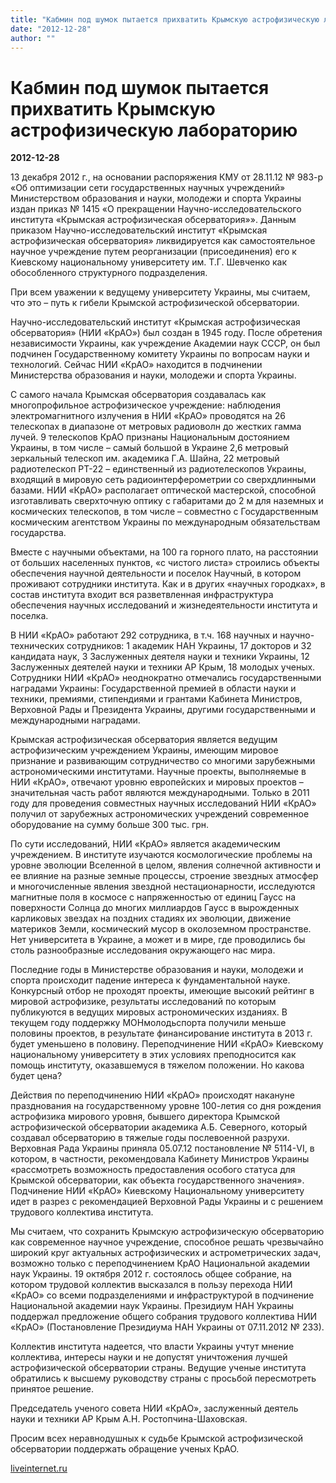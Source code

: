 ```yaml
---
title: "Кабмин под шумок пытается прихватить Крымскую астрофизическую лабораторию"
date: "2012-12-28"
author: ""
---
```


# Кабмин под шумок пытается прихватить Крымскую астрофизическую лабораторию

**2012-12-28** 

13 декабря 2012 г., на основании распоряжения КМУ от 28.11.12 № 983-р «Об оптимизации сети государственных научных учреждений» Министерством образования и науки, молодежи и спорта Украины издан приказ № 1415 «О прекращении Научно-исследовательского института «Крымская астрофизическая обсерватория»». Данным приказом Научно-исследовательский институт «Крымская астрофизическая обсерватория» ликвидируется как самостоятельное научное учреждение путем реорганизации (присоединения) его к Киевскому национальному университету им. Т.Г. Шевченко как обособленного структурного подразделения.

При всем уважении к ведущему университету Украины, мы считаем, что это – путь к гибели Крымской астрофизической обсерватории.

Научно-исследовательский институт «Крымская астрофизическая обсерватория» (НИИ «КрАО») был создан в 1945 году. После обретения независимости Украины, как учреждение Академии наук СССР, он был подчинен Государственному комитету Украины по вопросам науки и технологий. Сейчас НИИ «КрАО» находится в подчинении Министерства образования и науки, молодежи и спорта Украины.

С самого начала Крымская обсерватория создавалась как многопрофильное астрофизическое учреждение: наблюдения электромагнитного излучения в НИИ «КрАО» проводятся на 26 телескопах в диапазоне от метровых радиоволн до жестких гамма лучей. 9 телескопов КрАО признаны Национальным достоянием Украины, в том числе – самый большой в Украине 2,6 метровый зеркальный телескоп им. академика Г.А. Шайна, 22 метровый радиотелескоп РТ-22 – единственный из радиотелескопов Украины, входящий в мировую сеть радиоинтерферометрии со сверхдлинными базами. НИИ «КрАО» располагает оптической мастерской, способной изготавливать сверхточную оптику с габаритами до 2 м для наземных и космических телескопов, в том числе – совместно с Государственным космическим агентством Украины по международным обязательствам государства.

Вместе с научными объектами, на 100 га горного плато, на расстоянии от больших населенных пунктов, «с чистого листа» строились объекты обеспечения научной деятельности и поселок Научный, в котором проживают сотрудники института. Как и в других «научных городках», в состав института входит вся разветвленная инфраструктура обеспечения научных исследований и жизнедеятельности института и поселка.

В НИИ «КрАО» работают 292 сотрудника, в т.ч. 168 научных и научно-технических сотрудников: 1 академик НАН Украины, 17 докторов и 32 кандидата наук, 3 Заслуженных деятеля науки и техники Украины, 12 Заслуженных деятелей науки и техники АР Крым, 18 молодых ученых. Сотрудники НИИ «КрАО» неоднократно отмечались государственными наградами Украины: Государственной премией в области науки и техники, премиями, стипендиями и грантами Кабинета Министров, Верховной Рады и Президента Украины, другими государственными и международными наградами.

Крымская астрофизическая обсерватория является ведущим астрофизическим учреждением Украины, имеющим мировое признание и развивающим сотрудничество со многими зарубежными астрономическими институтами. Научные проекты, выполняемые в НИИ «КрАО», отвечают уровню европейских и мировых проектов – значительная часть работ являются международными. Только в 2011 году для проведения совместных научных исследований НИИ «КрАО» получил от зарубежных астрономических учреждений современное оборудование на сумму больше 300 тыс. грн.

По сути исследований, НИИ «КрАО» является академическим учреждением. В институте изучаются космологические проблемы на уровне эволюции Вселенной в целом, явления солнечной активности и ее влияние на разные земные процессы, строение звездных атмосфер и многочисленные явления звездной нестационарности, исследуются магнитные поля в космосе с напряженностью от единиц Гаусс на поверхности Солнца до многих миллиардов Гаусс в вырожденных карликовых звездах на поздних стадиях их эволюции, движение материков Земли, космический мусор в околоземном пространстве. Нет университета в Украине, а может и в мире, где проводились бы столь разнообразные исследования окружающего нас мира.

Последние годы в Министерстве образования и науки, молодежи и спорта происходит падение интереса к фундаментальной науке. Конкурсный отбор не проходят проекты, имеющие высокий рейтинг в мировой астрофизике, результаты исследований по которым публикуются в ведущих мировых астрономических изданиях. В текущем году поддержку МОНмолодьспорта получили меньше половины проектов, в результате финансирование института в 2013 г. будет уменьшено в половину. Переподчинение НИИ «КрАО» Киевскому национальному университету в этих условиях преподносится как помощь институту, оказавшемуся в тяжелом положении. Но какова будет цена?

Действия по переподчинению НИИ «КрАО» происходят накануне празднования на государственному уровне 100-летия со дня рождения астрофизика мирового уровня, бывшего директора Крымской астрофизической обсерватории академика А.Б. Северного, который создавал обсерваторию в тяжелые годы послевоенной разрухи. Верховная Рада Украины приняла 05.07.12 постановление № 5114-VI, в котором, в частности, рекомендовала Кабинету Министров Украины «рассмотреть возможность предоставления особого статуса для Крымской обсерватории, как объекта государственного значения». Подчинение НИИ «КрАО» Киевскому Национальному университету идет в разрез с рекомендацией Верховной Рады Украины и с решением трудового коллектива института.

Мы считаем, что сохранить Крымскую астрофизическую обсерваторию как современное научное учреждение, способное решать чрезвычайно широкий круг актуальных астрофизических и астрометрических задач, возможно только с переподчинением КрАО Национальной академии наук Украины. 19 октября 2012 г. состоялось общее собрание, на котором трудовой коллектив высказался в пользу перехода НИИ «КрАО» со всеми подразделениями и инфраструктурой в подчинение Национальной академии наук Украины. Президиум НАН Украины поддержал предложение общего собрания трудового коллектива НИИ «КрАО» (Постановление Президиума НАН Украины от 07.11.2012 № 233).

Коллектив института надеется, что власти Украины учтут мнение коллектива, интересы науки и не допустят уничтожения лучшей астрофизической обсерватории страны. Ведущие ученые института обратились к высшему руководству страны с просьбой пересмотреть принятое решение.

Председатель ученого совета НИИ «КрАО», заслуженный деятель науки и техники АР Крым А.Н. Ростопчина-Шаховская.

Просим всех неравнодушных к судьбе Крымской астрофизической обсерватории поддержать обращение ученых КрАО.

[liveinternet.ru ](http://www.liveinternet.ru/users/4387265/post254170104/)